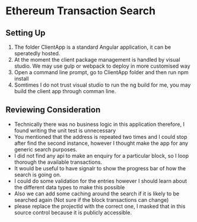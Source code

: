# Ethereum Transaction Search

## Setting Up
1. The folder ClientApp is a standard Angular application, it can be speratedly hosted.
1. At the moment the client package management is handled by visual studio. We may use gulp or webpack to deploy in more customised way
1. Open a command line prompt, go to ClientApp folder and then run npm install
1. Somtimes I do not trust visual studio to run the ng build for me, you may build the client app through comman line.

## Reviewing Consideration
* Technically there was no business logic in this application therefore, I found writing the unit test is unnecessary
* You mentioned that the address is repeated two times and I could stop after find the second instance, however I thought make the app for any generic search purposes.
* I did not find any api to make an enquiry for a particular block, so I loop thorough the available transactions.
* It would be useful to have signalr to show the progress bar of how the search is going on. 
* I could do some validation for the entries however I should learn about the different data types to make this possible
* Also we can add some caching around the search if it is likely to be searched again (Not sure if the block transactions can change)
* please replace the projectId with the correct one, I masked that in this source control because it is publicly accessible.
